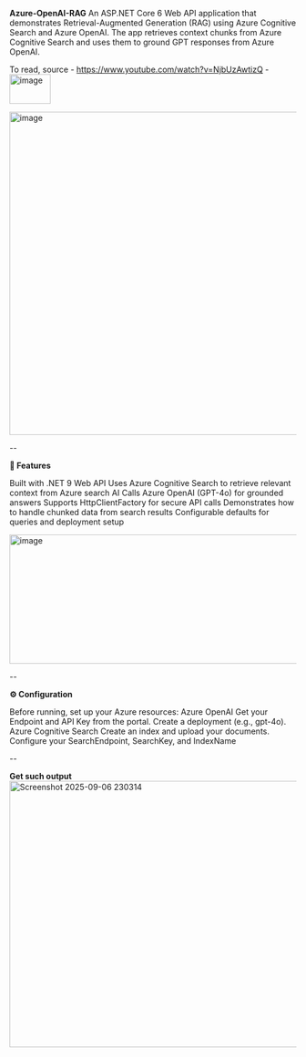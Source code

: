 **Azure-OpenAI-RAG**
An ASP.NET Core 6 Web API application that demonstrates Retrieval-Augmented Generation (RAG) using Azure Cognitive Search and Azure OpenAI.
The app retrieves context chunks from Azure Cognitive Search and uses them to ground GPT responses from Azure OpenAI.

To read, source - https://www.youtube.com/watch?v=NjbUzAwtizQ - <img width="72" height="52" alt="image" src="https://github.com/user-attachments/assets/81cd65f1-3872-4e1e-b57b-39a42491006a" />


<img width="1111" height="568" alt="image" src="https://github.com/user-attachments/assets/3a20997a-d9d1-4f86-823d-0b394ac7afb6" />



--

**📌 Features**

Built with .NET 9 Web API
Uses Azure Cognitive Search to retrieve relevant context from Azure search AI
Calls Azure OpenAI (GPT-4o) for grounded answers
Supports HttpClientFactory for secure API calls
Demonstrates how to handle chunked data from search results
Configurable defaults for queries and deployment setup

<img width="965" height="227" alt="image" src="https://github.com/user-attachments/assets/cf0b9e00-3300-46f4-b504-3c9e27019654" />

--

**⚙️ Configuration**

Before running, set up your Azure resources:
Azure OpenAI
Get your Endpoint and API Key from the portal.
Create a deployment (e.g., gpt-4o).
Azure Cognitive Search
Create an index and upload your documents.
Configure your SearchEndpoint, SearchKey, and IndexName

--

**Get such output**
<img width="1120" height="468" alt="Screenshot 2025-09-06 230314" src="https://github.com/user-attachments/assets/7a2be1c1-821b-41ac-bf8f-0beae6d4d26e" />

